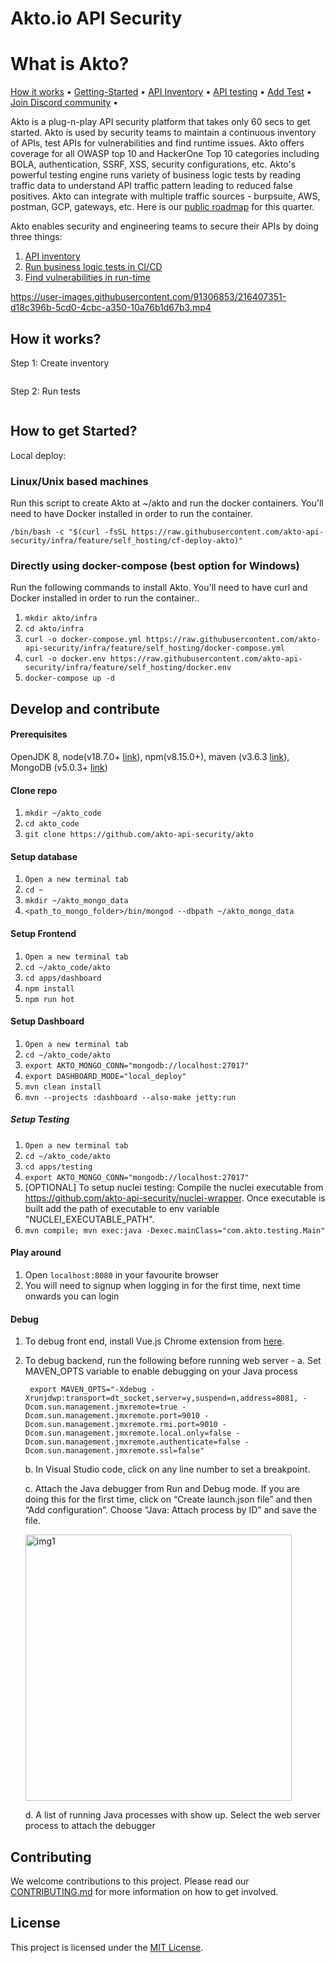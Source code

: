 # Akto.io API Security

# What is Akto?

[How it works](https://docs.akto.io/#how-it-works) • [Getting-Started](https://docs.akto.io/#how-to-get-started) • [API Inventory](https://docs.akto.io/api-inventory/api-collections) • [API testing](https://docs.akto.io/testing/run-test) • [Add Test](https://docs.akto.io/testing/test-library) • [Join Discord community](https://discord.com/invite/Wpc6xVME4s) •

Akto is a plug-n-play API security platform that takes only 60 secs to get started. Akto is used by security teams to maintain a continuous inventory of APIs, test APIs for vulnerabilities and find runtime issues. Akto offers coverage for all OWASP top 10 and HackerOne Top 10 categories including BOLA, authentication, SSRF, XSS, security configurations, etc. Akto's powerful testing engine runs variety of business logic tests by reading traffic data to understand API traffic pattern leading to reduced false positives. Akto can integrate with multiple traffic sources - burpsuite, AWS, postman, GCP, gateways, etc. Here is our [public roadmap](https://github.com/orgs/akto-api-security/projects/8) for this quarter.


Akto enables security and engineering teams to secure their APIs by doing three things:

1. [API inventory](https://docs.akto.io/api-inventory/api-collections)
2. [Run business logic tests in CI/CD](https://docs.akto.io/testing/run-test)
3. [Find vulnerabilities in run-time](https://docs.akto.io/api-inventory/sensitive-data)


https://user-images.githubusercontent.com/91306853/216407351-d18c396b-5cd0-4cbc-a350-10a76b1d67b3.mp4

## How it works?

Step 1: Create inventory

<figure><img src="https://2145800921-files.gitbook.io/~/files/v0/b/gitbook-x-prod.appspot.com/o/spaces%2FRc4KTKGprZI2sPWKoaLe%2Fuploads%2FRXIYBFFP0cIi5gyJ02ZD%2FScreenshot%202023-01-26%20at%205.07.03%20PM.png?alt=media&token=d2976b86-d0cf-40f6-b17a-2611adceea05" alt=""><figcaption></figcaption></figure>

Step 2: Run tests

<figure><img src="https://2145800921-files.gitbook.io/~/files/v0/b/gitbook-x-prod.appspot.com/o/spaces%2FRc4KTKGprZI2sPWKoaLe%2Fuploads%2FPBJv5INL2k1UZOUXPbOG%2FScreenshot%202023-01-26%20at%205.08.19%20PM.png?alt=media&token=511b637c-1558-434a-b606-7983d24006a9" alt=""><figcaption></figcaption></figure>

## How to get Started?

Local deploy:

### Linux/Unix based machines
Run this script to create Akto at ~/akto and run the docker containers. You'll need to have Docker installed in order to run the container. 

    /bin/bash -c "$(curl -fsSL https://raw.githubusercontent.com/akto-api-security/infra/feature/self_hosting/cf-deploy-akto)"

### Directly using docker-compose (best option for Windows)
Run the following commands to install Akto. You'll need to have curl and Docker installed in order to run the container..

1. `mkdir akto/infra`
2. `cd akto/infra`
3. `curl -o docker-compose.yml https://raw.githubusercontent.com/akto-api-security/infra/feature/self_hosting/docker-compose.yml`
4. `curl -o docker.env https://raw.githubusercontent.com/akto-api-security/infra/feature/self_hosting/docker.env`
5. `docker-compose up -d`

## Develop and contribute

#### Prerequisites
OpenJDK 8, node(v18.7.0+ [link](https://nodejs.org/download/release/v18.7.0/)), npm(v8.15.0+), maven (v3.6.3 [link](https://dlcdn.apache.org/maven/maven-3/3.6.3/binaries/)), MongoDB (v5.0.3+ [link](https://www.mongodb.com/docs/manual/administration/install-community/))


#### Clone repo
1. `mkdir ~/akto_code`
2. `cd akto_code`
3. `git clone https://github.com/akto-api-security/akto`

#### Setup database

1. `Open a new terminal tab`
2. `cd ~`
3. `mkdir ~/akto_mongo_data`
4. `<path_to_mongo_folder>/bin/mongod --dbpath ~/akto_mongo_data`

#### Setup Frontend

1. `Open a new terminal tab`
2. `cd ~/akto_code/akto`
3. `cd apps/dashboard`
4. `npm install`
5. `npm run hot`

#### Setup Dashboard

1. `Open a new terminal tab`
2. `cd ~/akto_code/akto`
3. `export AKTO_MONGO_CONN="mongodb://localhost:27017"`
4. `export DASHBOARD_MODE="local_deploy"`
5. `mvn clean install`
6. `mvn --projects :dashboard --also-make jetty:run`

##### Setup Testing

1. `Open a new terminal tab`
2. `cd ~/akto_code/akto`
3. `cd apps/testing`
4. `export AKTO_MONGO_CONN="mongodb://localhost:27017"`
5. [OPTIONAL] To setup nuclei testing: Compile the nuclei executable from https://github.com/akto-api-security/nuclei-wrapper. Once executable is built add the path of executable to env variable "NUCLEI_EXECUTABLE_PATH".
6. `mvn compile; mvn exec:java -Dexec.mainClass="com.akto.testing.Main"`




#### Play around

1. Open `localhost:8080` in your favourite browser
2. You will need to signup when logging in for the first time, next time onwards you can login

#### Debug
1. To debug front end, install Vue.js Chrome extension from [here](https://devtools.vuejs.org/guide/installation.html).
2. To debug backend, run the following before running web server - 
    a. Set MAVEN_OPTS variable to enable debugging on your Java process
        
        export MAVEN_OPTS="-Xdebug -Xrunjdwp:transport=dt_socket,server=y,suspend=n,address=8081, -Dcom.sun.management.jmxremote=true -Dcom.sun.management.jmxremote.port=9010 -Dcom.sun.management.jmxremote.rmi.port=9010 -Dcom.sun.management.jmxremote.local.only=false -Dcom.sun.management.jmxremote.authenticate=false -Dcom.sun.management.jmxremote.ssl=false"
        
    b. In Visual Studio code, click on any line number to set a breakpoint.
    
    c.  Attach the Java debugger from Run and Debug mode. If you are doing this for the first time, click on “Create launch.json file” and then “Add configuration”. Choose “Java: Attach process by ID” and save the file. 
    
     <img width="426" alt="img1" src="https://user-images.githubusercontent.com/91221068/217048839-dbb00c48-00df-419b-8f32-cdb2d47a2218.png">

    d. A list of running Java processes with show up. Select the web server process to attach the debugger

## Contributing

We welcome contributions to this project. Please read our [CONTRIBUTING.md](CONTRIBUTING.md) for more information on how to get involved.

## License

This project is licensed under the [MIT License](LICENSE.md).
